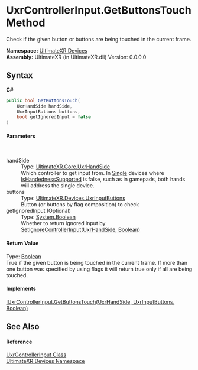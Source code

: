 # UxrControllerInput.GetButtonsTouch Method 
 

Check if the given button or buttons are being touched in the current frame.

**Namespace:**&nbsp;<a href="N_UltimateXR_Devices">UltimateXR.Devices</a><br />**Assembly:**&nbsp;UltimateXR (in UltimateXR.dll) Version: 0.0.0.0

## Syntax

**C#**<br />
``` C#
public bool GetButtonsTouch(
	UxrHandSide handSide,
	UxrInputButtons buttons,
	bool getIgnoredInput = false
)
```


#### Parameters
&nbsp;<dl><dt>handSide</dt><dd>Type: <a href="T_UltimateXR_Core_UxrHandSide">UltimateXR.Core.UxrHandSide</a><br />Which controller to get input from. In <a href="T_UltimateXR_Devices_UxrControllerSetupType">Single</a> devices where <a href="P_UltimateXR_Devices_IUxrControllerInput_IsHandednessSupported">IsHandednessSupported</a> is false, such as in gamepads, both hands will address the single device.</dd><dt>buttons</dt><dd>Type: <a href="T_UltimateXR_Devices_UxrInputButtons">UltimateXR.Devices.UxrInputButtons</a><br />Button (or buttons by flag composition) to check</dd><dt>getIgnoredInput (Optional)</dt><dd>Type: <a href="https://docs.microsoft.com/dotnet/api/system.boolean" target="_blank" rel="noopener noreferrer">System.Boolean</a><br />Whether to return ignored input by <a href="M_UltimateXR_Devices_IUxrControllerInput_SetIgnoreControllerInput">SetIgnoreControllerInput(UxrHandSide, Boolean)</a></dd></dl>

#### Return Value
Type: <a href="https://docs.microsoft.com/dotnet/api/system.boolean" target="_blank" rel="noopener noreferrer">Boolean</a><br />True if the given button is being touched in the current frame. If more than one button was specified by using flags it will return true only if all are being touched.

#### Implements
<a href="M_UltimateXR_Devices_IUxrControllerInput_GetButtonsTouch">IUxrControllerInput.GetButtonsTouch(UxrHandSide, UxrInputButtons, Boolean)</a><br />

## See Also


#### Reference
<a href="T_UltimateXR_Devices_UxrControllerInput">UxrControllerInput Class</a><br /><a href="N_UltimateXR_Devices">UltimateXR.Devices Namespace</a><br />